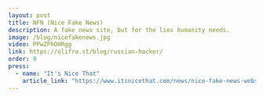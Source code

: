 ```yaml
---
layout: post
title: NFN (Nice Fake News)
description: A fake news site, but for the lies humanity needs.
image: /blog/nicefakenews.jpg
video: PPwZPhOHRgg
link: https://olifro.st/blog/russian-hacker/
order: 9
press:
  - name: "It's Nice That"
    article_link: "https://www.itsnicethat.com/news/nice-fake-news-website-oli-frost-digital-010818"
---
```

